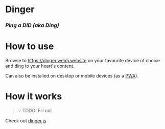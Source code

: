 # Dinger

### _Ping a DID (aka Ding)_

# How to use

Browse to https://dinger.web5.website on your favourite device of choice and ding to your heart's content. 

Can also be installed on desktop or mobile devices (as a [PWA](https://developer.mozilla.org/en-US/docs/Web/Progressive_web_apps)).

# How it works

> 💡 TODO: Fill out

Check out [dinger.js](./dinger.js)